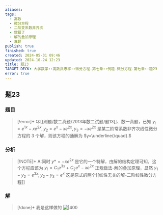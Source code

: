 ```yaml
---
aliases: 
tags:
  - 高数
  - 微分方程
  - 二阶变系数非齐次
  - 做错了
  - 解的叠加原理
  - 真题
publish: true
finished: true
created: 2024-05-31 09:46
updated: 2024-10-24 12:23
title: 题23
TARGET DECK: 大学数学::高数武忠祥::微分方程-第七章::例题-微分方程-第七章::题23
error: true
---
```

## 题23
### 题目
> [!error]+
> Q:[[刷题/数二真题/2013年数二试题/题13]]、数一真题，已知 $y_1=e^{1x}-xe^{2x},y_2=e^x-xe^{2x},y_3=-xe^{2x}$ 是某二阶常系数非齐次线性微分方程的 3 个解，则该方程的通解为 $y=\underline{\quad}.$
### 分析
> [!NOTE]+
> A:同时 $y*=-xe^{ 2x }$ 是它的一个特解，由解的结构定理可知，这个方程应该为 $y_{1}=C_{1}e^{ 3x }+C_{2}e^{ x }-xe^{ 2x }$
> 正规做法-解的叠加原理，显然 $y_{1}-y_{2}=e^{ 3x };y_{2}-y_{3}=e^{ x }$ 这是原式的两个[[线性无关的解-二阶线性微分方程]]
### 解
> [!done]+
> 我是这样做的 
> ![|400](https://img.hwenyi.tech/202404240006278.webp)
